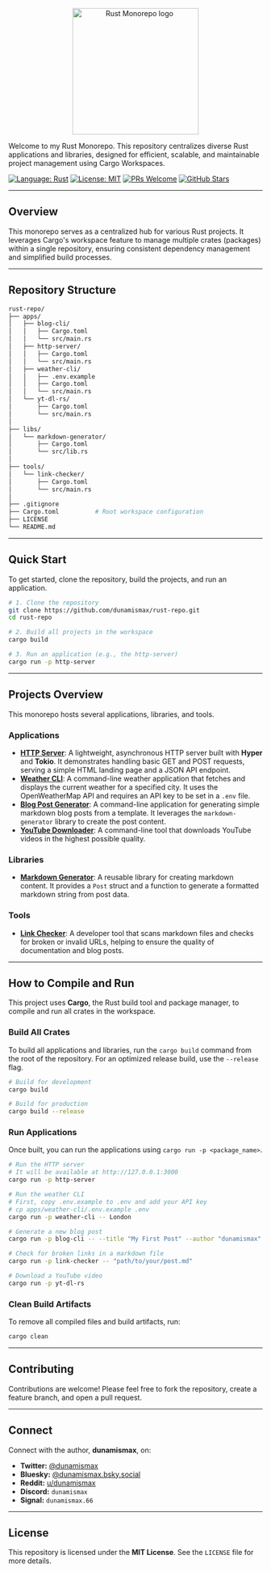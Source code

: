 <p align="center">
  <img src="https://github.com/rust-lang/rust-artwork/blob/master/logo/rust-logo-512x512.png" alt="Rust Monorepo logo" width="250"/>
</p>

Welcome to my Rust Monorepo. This repository centralizes diverse Rust applications and libraries, designed for efficient, scalable, and maintainable project management using Cargo Workspaces.

[![Language: Rust](https://img.shields.io/badge/Language-Rust-orange.svg)](https://www.rust-lang.org/)
[![License: MIT](https://img.shields.io/badge/License-MIT-yellow.svg)](https://github.com/dunamismax/rust-repo/blob/main/LICENSE)
[![PRs Welcome](https://img.shields.io/badge/PRs-welcome-brightgreen.svg?style=flat-square)](https://github.com/dunamismax/rust-repo/pulls)
[![GitHub Stars](https://img.shields.io/github/stars/dunamismax/rust-repo)](https://github.com/dunamismax/rust-repo/stargazers)

---

## Overview

This monorepo serves as a centralized hub for various Rust projects. It leverages Cargo's workspace feature to manage multiple crates (packages) within a single repository, ensuring consistent dependency management and simplified build processes.

---

## Repository Structure

```sh
rust-repo/
├── apps/
│   ├── blog-cli/
│   │   ├── Cargo.toml
│   │   └── src/main.rs
│   ├── http-server/
│   │   ├── Cargo.toml
│   │   └── src/main.rs
│   ├── weather-cli/
│   │   ├── .env.example
│   │   ├── Cargo.toml
│   │   └── src/main.rs
│   └── yt-dl-rs/
│       ├── Cargo.toml
│       └── src/main.rs
│
├── libs/
│   └── markdown-generator/
│       ├── Cargo.toml
│       └── src/lib.rs
│
├── tools/
│   └── link-checker/
│       ├── Cargo.toml
│       └── src/main.rs
│
├── .gitignore
├── Cargo.toml          # Root workspace configuration
├── LICENSE
└── README.md
```

---

## Quick Start

To get started, clone the repository, build the projects, and run an application.

```bash
# 1. Clone the repository
git clone https://github.com/dunamismax/rust-repo.git
cd rust-repo

# 2. Build all projects in the workspace
cargo build

# 3. Run an application (e.g., the http-server)
cargo run -p http-server
```

---

## Projects Overview

This monorepo hosts several applications, libraries, and tools.

### Applications

*   **[HTTP Server](https://github.com/dunamismax/rust-repo/blob/main/apps/http-server/src/main.rs)**: A lightweight, asynchronous HTTP server built with **Hyper** and **Tokio**. It demonstrates handling basic GET and POST requests, serving a simple HTML landing page and a JSON API endpoint.
*   **[Weather CLI](https://github.com/dunamismax/rust-repo/blob/main/apps/weather-cli/src/main.rs)**: A command-line weather application that fetches and displays the current weather for a specified city. It uses the OpenWeatherMap API and requires an API key to be set in a `.env` file.
*   **[Blog Post Generator](https://github.com/dunamismax/rust-repo/blob/main/apps/blog-cli/src/main.rs)**: A command-line application for generating simple markdown blog posts from a template. It leverages the `markdown-generator` library to create the post content.
*   **[YouTube Downloader](https://github.com/dunamismax/rust-repo/blob/main/apps/yt-dl-rs/src/main.rs)**: A command-line tool that downloads YouTube videos in the highest possible quality.

### Libraries

*   **[Markdown Generator](https://github.com/dunamismax/rust-repo/blob/main/libs/markdown-generator/src/lib.rs)**: A reusable library for creating markdown content. It provides a `Post` struct and a function to generate a formatted markdown string from post data.

### Tools

*   **[Link Checker](https://github.com/dunamismax/rust-repo/blob/main/tools/link-checker/src/main.rs)**: A developer tool that scans markdown files and checks for broken or invalid URLs, helping to ensure the quality of documentation and blog posts.

---

## How to Compile and Run

This project uses **Cargo**, the Rust build tool and package manager, to compile and run all crates in the workspace.

### Build All Crates

To build all applications and libraries, run the `cargo build` command from the root of the repository. For an optimized release build, use the `--release` flag.

```bash
# Build for development
cargo build

# Build for production
cargo build --release
```

### Run Applications

Once built, you can run the applications using `cargo run -p <package_name>`.

```bash
# Run the HTTP server
# It will be available at http://127.0.0.1:3000
cargo run -p http-server

# Run the weather CLI
# First, copy .env.example to .env and add your API key
# cp apps/weather-cli/.env.example .env
cargo run -p weather-cli -- London

# Generate a new blog post
cargo run -p blog-cli -- --title "My First Post" --author "dunamismax"

# Check for broken links in a markdown file
cargo run -p link-checker -- "path/to/your/post.md"

# Download a YouTube video
cargo run -p yt-dl-rs
```

### Clean Build Artifacts

To remove all compiled files and build artifacts, run:

```bash
cargo clean
```

---

## Contributing

Contributions are welcome! Please feel free to fork the repository, create a feature branch, and open a pull request.

---

## Connect

Connect with the author, **dunamismax**, on:

- **Twitter:** [@dunamismax](https://twitter.com/dunamismax)
- **Bluesky:** [@dunamismax.bsky.social](https://bsky.app/profile/dunamismax.bsky.social)
- **Reddit:** [u/dunamismax](https://www.reddit.com/user/dunamismax)
- **Discord:** `dunamismax`
- **Signal:** `dunamismax.66`

---

## License

This repository is licensed under the **MIT License**. See the `LICENSE` file for more details.